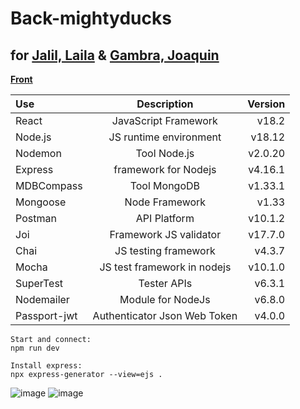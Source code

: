 # Back-mightyducks
## for [Jalil, Laila](https://github.com/LailaJalil) & [Gambra, Joaquin](https://github.com/joacogambra)
[**Front**](https://github.com/joacogambra/my-tinerary-mightyducks)

| Use | Description          | Version |
| :---     |    :----:            |    ---: |
| React    | JavaScript Framework | v18.2   |
| Node.js  | JS runtime environment | v18.12   |
| Nodemon  | Tool Node.js     | v2.0.20  |
| Express  | framework for Nodejs | v4.16.1 |
| MDBCompass  | Tool MongoDB      | v1.33.1   |
| Mongoose  | Node Framework      | v1.33   |
| Postman  | API Platform      | v10.1.2  |
| Joi  | Framework JS validator      | v17.7.0  |
| Chai  | JS testing framework | v4.3.7  |
| Mocha  | JS test framework in nodejs      | v10.1.0  |
| SuperTest  | Tester APIs      | v6.3.1  |
| Nodemailer  | Module for NodeJs | v6.8.0 |
| Passport-jwt  | Authenticator Json Web Token | v4.0.0 |

```
Start and connect: 
npm run dev

Install express:
npx express-generator --view=ejs .
```

![image](https://user-images.githubusercontent.com/114600775/201817476-a70e14e1-9ea4-4be3-bbe0-605c4a5f20c3.png)
![image](https://user-images.githubusercontent.com/114600775/205766031-f024469c-a0f9-4fea-a06d-bd0c3e668a59.png)
